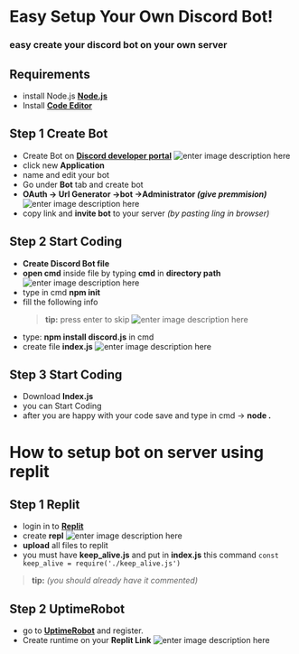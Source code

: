 # Easy Setup Your Own Discord Bot!

### easy create your discord bot on your own server 

## Requirements
- install Node.js [**Node.js**](https://nodejs.org/en/)
- Install   [**Code Editor**](https://code.visualstudio.com/)

## Step 1 Create Bot

- Create Bot on  [**Discord developer portal**](https://discord.com/developers/applications)
![enter image description here](https://cdn.discordapp.com/attachments/890540929742688296/954818424851296256/unknown.png)
- click new **Application**
- name and edit your bot
- Go under **Bot** tab and create bot
- **OAuth -> Url Generator ->bot ->Administrator *(give premmision)***
![enter image description here](https://cdn.discordapp.com/attachments/890540929742688296/955101259931717632/unknown.png)
- copy link and **invite bot** to your server *(by pasting ling in browser)*
## Step 2 Start Coding
- **Create Discord Bot file**
- **open cmd** inside file by typing **cmd** in **directory path**
![enter image description here](https://cdn.discordapp.com/attachments/890540929742688296/955102118312804392/unknown.png)
- type in cmd **npm init**
- fill the following info
	>**tip:** press enter to skip
	![enter image description here](https://cdn.discordapp.com/attachments/890540929742688296/955104915884212274/unknown.png)
- type: **npm install discord.js** in cmd
- create file **index.js**
![enter image description here](https://cdn.discordapp.com/attachments/890540929742688296/955109143562317844/unknown.png)

## Step 3 Start Coding
- Download **Index.js**
- you can Start Coding
- after you are happy with your code save and type in cmd ->  **node   .**
# How to setup bot on server using replit
## Step 1 Replit
- login in to [**Replit**](https://replit.com/)
- create **repl**
![enter image description here](https://cdn.discordapp.com/attachments/890540929742688296/955125775923834890/unknown.png)
- **upload** all files to replit
- you must have **keep_alive.js** and put in **index.js** this command
`const keep_alive = require('./keep_alive.js')`
>**tip:**  *(you should already have it commented)*
## Step 2 UptimeRobot
- go to [**UptimeRobot**](https://uptimerobot.com/) and register.
- Create runtime on your **Replit Link**
![enter image description here](https://cdn.discordapp.com/attachments/890540929742688296/955159770489303090/unknown.png)
